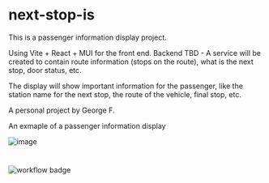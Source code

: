 # next-stop-is
This is a passenger information display project.

Using Vite + React + MUI for the front end.
Backend TBD - A service will be created to contain route information (stops on the route), what is the next stop, door status, etc.

The display will show important information for the passenger, like the station name for the next stop, the route of the vehicle, final stop, etc.

A personal project by George F.

An exmaple of a passenger information display

![image](https://github.com/user-attachments/assets/4940a166-3272-4aec-bace-dfc668c29e7b)

#
![workflow badge](https://github.com/georgef7/next-stop-is/actions/workflows/node.js.yml/badge.svg)
